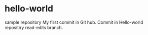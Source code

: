 # hello-world
sample repository
My first commit in Git hub.
Commit in Hello-world repositiry read-edits branch.
